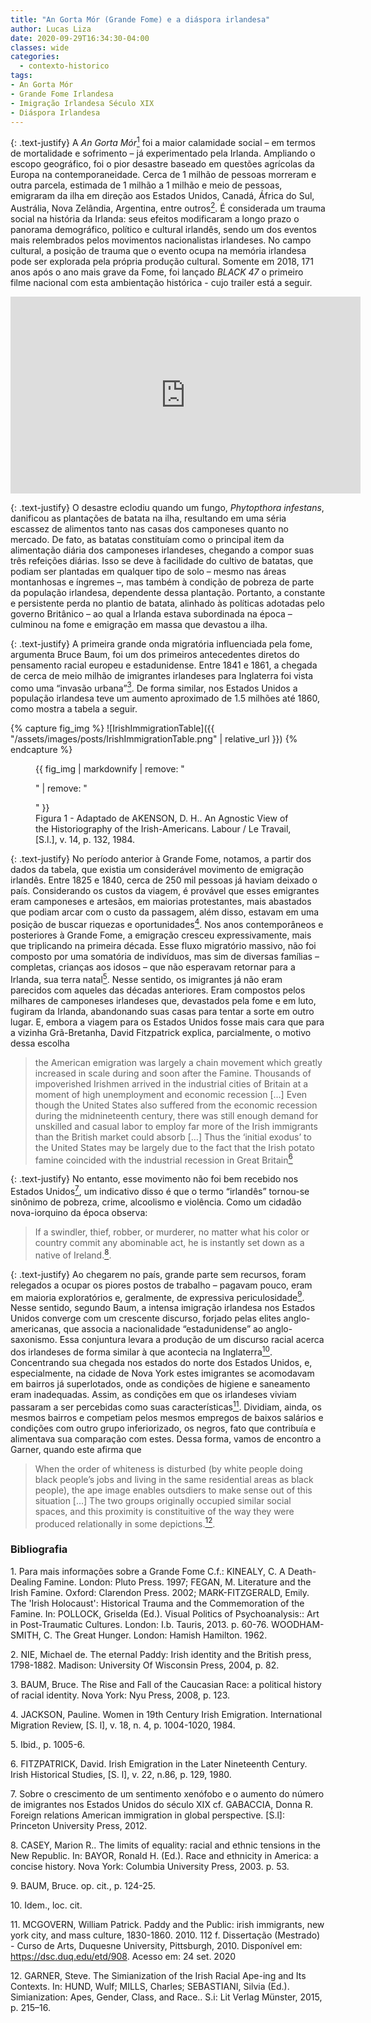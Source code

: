 ```yaml
---
title: "An Gorta Mór (Grande Fome) e a diáspora irlandesa"
author: Lucas Liza
date: 2020-09-29T16:34:30-04:00
classes: wide
categories:
  - contexto-historico
tags:
- An Gorta Mór
- Grande Fome Irlandesa
- Imigração Irlandesa Século XIX
- Diáspora Irlandesa
---
```


{: .text-justify}
A _An Gorta Mór_[<sup>1</sup>](#ref1) foi a maior calamidade social – em termos de mortalidade e sofrimento – já experimentado pela Irlanda. Ampliando o escopo geográfico, foi o pior desastre baseado em questões agrícolas da Europa na contemporaneidade. Cerca de 1 milhão de pessoas morreram e  outra parcela, estimada de 1 milhão a 1 milhão e meio de pessoas, emigraram da ilha em direção aos Estados Unidos, Canadá, África do Sul, Austrália, Nova Zelândia, Argentina, entre outros[<sup>2</sup>](#ref2). É considerada um trauma social na história da Irlanda: seus efeitos modificaram a longo prazo o panorama demográfico, político e cultural irlandês, sendo um dos eventos mais relembrados pelos movimentos nacionalistas irlandeses. No campo cultural, a posição de trauma que o evento ocupa na memória irlandesa pode ser explorada pela própria produção cultural. Somente em 2018, 171 anos após o ano mais grave da Fome, foi lançado _BLACK 47_ o primeiro filme nacional com esta ambientação histórica - cujo trailer está a seguir.


<iframe width="560" height="315" src="https://www.youtube-nocookie.com/embed/q1W1DLwg3lk" frameborder="0" allow="accelerometer; autoplay; clipboard-write; encrypted-media; gyroscope; picture-in-picture" allowfullscreen></iframe>
<br>

{: .text-justify}
O desastre eclodiu quando um fungo, _Phytopthora infestans_, danificou as plantações de batata na ilha, resultando em uma séria escassez de alimentos tanto nas casas dos camponeses
quanto no mercado. De fato, as batatas constituíam como o principal item da alimentação diária dos camponeses irlandeses, chegando a compor suas três refeições diárias. Isso se deve à facilidade do
cultivo de batatas, que podiam ser plantadas em qualquer tipo de solo – mesmo nas áreas montanhosas e íngremes –, mas também à condição de pobreza de parte da população irlandesa, dependente dessa plantação. Portanto, a constante e persistente perda no plantio de batata, alinhado às políticas adotadas pelo governo Britânico – ao qual a Irlanda estava subordinada na época – culminou na fome e emigração em massa que devastou a ilha.

{: .text-justify}
A primeira grande onda migratória influenciada pela fome, argumenta Bruce Baum, foi um dos primeiros antecedentes diretos do pensamento racial europeu e estadunidense. Entre 1841 e 1861, a chegada de cerca de meio milhão de imigrantes irlandeses para Inglaterra foi vista como uma “invasão urbana”[<sup>3</sup>](#ref3). De forma similar, nos Estados Unidos a população irlandesa teve um aumento aproximado de 1.5 milhões até 1860, como mostra a tabela a seguir.

{% capture fig_img %}
![IrishImmigrationTable]({{ "/assets/images/posts/IrishImmigrationTable.png" | relative_url }})
{% endcapture %}

<figure>
{{ fig_img | markdownify | remove: "<p>" | remove: "</p>" }}
<figcaption> Figura 1 - Adaptado de AKENSON, D. H.. An Agnostic View of the Historiography of the Irish-Americans. Labour / Le Travail, [S.l.], v. 14, p. 132, 1984. </figcaption>
</figure>

{: .text-justify}
No período anterior à Grande Fome, notamos, a partir dos dados da tabela, que existia um considerável movimento de emigração irlandês. Entre 1825 e 1840, cerca de 250 mil pessoas já
haviam deixado o país. Considerando os custos da viagem, é provável que esses emigrantes eram camponeses e artesãos, em maiorias protestantes, mais abastados que podiam arcar com o custo da
passagem, além disso, estavam em uma posição de buscar riquezas e oportunidades[<sup>4</sup>](#ref4). Nos anos contemporâneos e posteriores à Grande Fome, a emigração cresceu
expressivamente, mais que triplicando na primeira década. Esse fluxo migratório massivo, não foi composto por uma somatória de indivíduos, mas sim de diversas famílias – completas, crianças aos
idosos – que não esperavam retornar para a Irlanda, sua terra natal[<sup>5</sup>](#ref5). Nesse sentido, os imigrantes já não eram parecidos com aqueles das décadas anteriores. Eram compostos pelos milhares de
camponeses irlandeses que, devastados pela fome e em luto, fugiram da Irlanda, abandonando suas casas para tentar a sorte em outro lugar. E, embora a viagem para os Estados Unidos fosse mais cara
que para a vizinha Grã-Bretanha, David Fitzpatrick explica, parcialmente, o motivo dessa escolha

> <span class="tool" data-tip="a emigração para os Estados Unidos foi, em grande parte, um movimento em cadeia cuja escala aumentou muito durante e logo após a Grande Fome. Milhares de irlandeses empobrecidos chegaram às
cidades industriais da Grã-Bretanha em um momento de alto desemprego e recessão econômica [...] Mesmo que os Estados Unidos também tenham sofrido com a recessão econômica em meados do século XIX, ainda havia demanda suficiente para trabalho não-especializado e ocasional podendo empregar muito mais imigrantes irlandeses do que o mercado britânico poderia absorver [...] Assim, o 'Êxodo inicial' para os Estados Unidos pode ser, em grande parte, devido ao fato de que a Grande Fome irlandesa coincidiu com a recessão industrial na Grã-Bretanha">the American emigration was largely a chain movement which greatly increased in scale
during and soon after the Famine. Thousands of impoverished Irishmen arrived in the
industrial cities of Britain at a moment of high unemployment and economic recession […] Even though the United States also suffered from the economic recession during the
midnineteenth century, there was still enough demand for unskilled and casual labor to
employ far more of the Irish immigrants than the British market could absorb […] Thus the ‘initial exodus’ to the United States may be largely due to the fact that the Irish potato famine coincided with the industrial recession in Great Britain</span>[<sup>6</sup>](#ref6)

{: .text-justify}
No entanto, esse movimento não foi bem recebido nos Estados Unidos[<sup>7</sup>](#ref7), um indicativo  disso é que o termo “irlandês” tornou-se sinônimo de pobreza, crime, alcoolismo e violência. Como
um cidadão nova-iorquino da época observa:

> <span class="tool" data-tip="Se um vigarista, ladrão, assaltante ou assassino, não importa qual seja sua cor ou país, comete algum ato abominável, ele é imediatamente considerado um nativo da
Irlanda.">If a swindler, thief, robber, or murderer, no matter what his color or country commit any abominable act, he is instantly set down as a native of Ireland.</span>[<sup>8</sup>](#ref8).

{: .text-justify}
Ao chegarem no país, grande parte sem recursos, foram relegados a ocupar os piores postos de trabalho – pagavam pouco, eram em maioria exploratórios e, geralmente, de expressiva periculosidade[<sup>9</sup>](#ref9). Nesse sentido, segundo Baum, a intensa imigração irlandesa nos Estados Unidos converge com um crescente discurso, forjado pelas elites anglo-americanas, que associa a nacionalidade “estadunidense” ao anglo-saxonismo. Essa conjuntura levara a produção de um discurso racial acerca dos irlandeses de forma similar à que acontecia na Inglaterra[<sup>10</sup>](#ref10). Concentrando sua chegada nos estados do norte dos Estados Unidos, e, especialmente, na
cidade de Nova York estes imigrantes se acomodavam em bairros já superlotados, onde as condições de higiene e saneamento eram inadequadas. Assim, as condições em que os irlandeses viviam passaram a ser percebidas como suas características[<sup>11</sup>](#ref11). Dividiam, ainda, os mesmos bairros e competiam pelos mesmos empregos de baixos salários e condições com outro grupo inferiorizado, os negros, fato que contribuía e alimentava sua comparação com estes. Dessa forma, vamos de encontro a Garner, quando este afirma que

> <span class="tool" data-tip="Quando a ordem da brancura é perturbada (por brancos fazendo trabalhos de negros e vivendo nas mesmas áreas residenciais que os negros), a imagem do macaco permite que aqueles da fora da situação
possam dar sentido a ela [...] Os dois grupos originalmente ocupavam espaços sociais semelhantes, e essa proximidade é constitutiva da forma relacional em que algumas de suas representações foram produzidas">When the order of whiteness is disturbed (by white people doing black people’s jobs and living in the same residential areas as black people), the ape image enables outsdiers to
make sense out of this situation […] The two groups originally occupied similar social spaces, and this proximity is constituitive of the way they were produced relationally in some depictions.</span>[<sup>12</sup>](#ref12).

### Bibliografia
<a name="ref1">1.</a> Para mais informações sobre a Grande Fome C.f.: KINEALY, C. A Death-Dealing Famine. London: Pluto Press.
1997; FEGAN, M. Literature and the Irish Famine. Oxford: Clarendon Press. 2002; MARK-FITZGERALD, Emily. The 'Irish Holocaust': Historical Trauma and the Commemoration of the Famine. In: POLLOCK, Griselda (Ed.).
Visual Politics of Psychoanalysis:: Art in Post-Traumatic Cultures. London: I.b. Tauris, 2013. p. 60-76. WOODHAM-SMITH, C. The Great Hunger. London: Hamish Hamilton. 1962.

<a name="ref2">2.</a> NIE, Michael de. The eternal Paddy: Irish identity and the British press, 1798-1882. Madison: University Of Wisconsin Press, 2004, p. 82.

<a name="ref3">3.</a> BAUM, Bruce. The Rise and Fall of the Caucasian Race: a political history of racial identity. Nova York: Nyu Press, 2008, p. 123.

<a name="ref4">4.</a> JACKSON, Pauline. Women in 19th Century Irish Emigration. International Migration Review, [S. l], v. 18, n. 4, p. 1004-1020, 1984.

<a name="ref5">5.</a> Ibid., p. 1005-6.

<a name="ref6">6.</a> FITZPATRICK, David. Irish Emigration in the Later Nineteenth Century. Irish Historical Studies, [S. l], v. 22, n.86, p. 129, 1980.

<a name="ref7">7.</a> Sobre o crescimento de um sentimento xenófobo e o aumento do número de imigrantes nos Estados Unidos do século XIX cf. GABACCIA, Donna R. Foreign relations American immigration in global perspective. [S.l]:
Princeton University Press, 2012.

<a name="ref8">8.</a> CASEY, Marion R.. The limits of equality: racial and ethnic tensions in the New Republic. In: BAYOR, Ronald H. (Ed.). Race and ethnicity in America: a concise history. Nova York: Columbia University Press, 2003. p. 53.

<a name="ref9">9.</a> BAUM, Bruce. op. cit., p. 124-25.

<a name="ref10">10.</a> Idem., loc. cit.

<a name="ref11">11.</a> MCGOVERN, William Patrick. Paddy and the Public: irish immigrants, new york city, and mass culture, 1830-1860. 2010. 112 f. Dissertação (Mestrado) - Curso de Arts, Duquesne University, Pittsburgh, 2010. Disponível em: https://dsc.duq.edu/etd/908. Acesso em: 24 set. 2020

<a name="ref12">12.</a> GARNER, Steve. The Simianization of the Irish Racial Ape-ing and Its Contexts. In: HUND, Wulf; MILLS, Charles; SEBASTIANI, Silvia (Ed.). Simianization: Apes, Gender, Class, and Race.. S.i: Lit Verlag Münster, 2015, p. 215–16.
